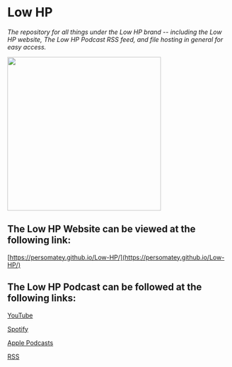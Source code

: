 # Low HP

<i>The repository for all things under the Low HP brand -- including the Low HP website, The Low HP Podcast RSS feed, and file hosting in general for easy access. </i> 

<img src="https://persomatey.github.io/Low-HP/images/LowHPLogo-T.png" width="347" height="347">

## The Low HP Website can be viewed at the following link: 

[https://persomatey.github.io/Low-HP/](https://persomatey.github.io/Low-HP/) 

## The Low HP Podcast can be followed at the following links: 

[YouTube](https://www.youtube.com/@Low-HP)

[Spotify](https://open.spotify.com/show/64YjEAZrGdgkQk16i88Jtf)

[Apple Podcasts](https://podcasts.apple.com/us/podcast/the-low-hp-podcast/id1672813015) 

[RSS](https://persomatey.github.io/LowHP/thelowhppodcast.rss)
